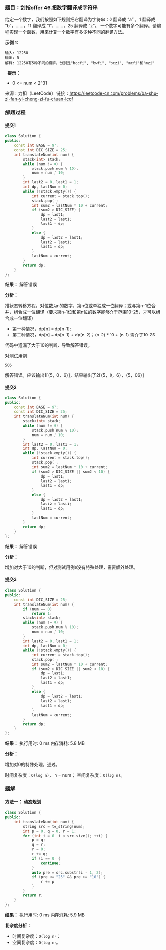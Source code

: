 ### 题目：剑指offer 46.把数字翻译成字符串
给定一个数字，我们按照如下规则把它翻译为字符串：0 翻译成 “a” ，1 翻译成 “b”，……，11 翻译成 “l”，……，25 翻译成 “z”。
一个数字可能有多个翻译。请编程实现一个函数，用来计算一个数字有多少种不同的翻译方法。

**示例 1:**
```
输入: 12258
输出: 5
解释: 12258有5种不同的翻译，分别是"bccfi", "bwfi", "bczi", "mcfi"和"mzi"
```
 
**提示：**
- 0 <= num < 2^31

来源：力扣（LeetCode）
链接：https://leetcode-cn.com/problems/ba-shu-zi-fan-yi-cheng-zi-fu-chuan-lcof


### 解题过程
#### 提交1
```C++
class Solution {
public:
    const int BASE = 97;
    const int DIC_SIZE = 25;
    int translateNum(int num) {
        stack<int> stack;
        while (num != 0) {
            stack.push(num % 10);
            num = num / 10;
        }
        int last2 = 0, last1 = 1;
        int dp, lastNum = 0;
        while (!stack.empty()) {
            int current = stack.top();
            stack.pop();
            int sum2 = lastNum * 10 + current;
            if (sum2 > DIC_SIZE) {
                dp = last1;
                last2 = last1;
                last1 = dp;
            }
            else {
                dp = last2 + last1;
                last2 = last1;
                last1 = dp;
            }
            lastNum = current;
        }
        return dp;
    }
};
```
**结果：** 解答错误

**分析：**

推状态转移方程，对位数为n的数字，第n位或单独成一位翻译；或与第n-1位合并，组合成一位翻译（要求第n-1位和第n位的数字能够介于范围10-25，才可以组合成一位翻译）
- 第一种情况，dp[n] = dp[n-1];
- 第二种情况，dp[n] = dp[n-1] + dp[n-2]；(n-2) * 10 + (n-1) 需介于10-25

代码中遗漏了大于10的判断，导致解答错误。

对测试用例
```
506
```
解答错误。应该输出1[（5，0，6）]，结果输出了2[（5，0，6），（5，06）]

#### 提交2
```C++
class Solution {
public:
    const int BASE = 97;
    const int DIC_SIZE = 25;
    int translateNum(int num) {
        stack<int> stack;
        while (num != 0) {
            stack.push(num % 10);
            num = num / 10;
        }
        int last2 = 0, last1 = 1;
        int dp, lastNum = 0;
        while (!stack.empty()) {
            int current = stack.top();
            stack.pop();
            int sum2 = lastNum * 10 + current;
            if (sum2 > DIC_SIZE || sum2 < 10) {
                dp = last1;
                last2 = last1;
                last1 = dp;
            }
            else {
                dp = last2 + last1;
                last2 = last1;
                last1 = dp;
            }
            lastNum = current;
        }
        return dp;
    }
};
```
**结果：** 解答错误

**分析：**

增加对大于10的判断，但对测试用例`0`没有特殊处理，需要额外处理。

#### 提交3
```C++
class Solution {
public:
    const int DIC_SIZE = 25;
    int translateNum(int num) {
        if (num == 0)
            return 1;
        stack<int> stack;
        while (num != 0) {
            stack.push(num % 10);
            num = num / 10;
        }
        int last2 = 0, last1 = 1;
        int dp, lastNum = 0;
        while (!stack.empty()) {
            int current = stack.top();
            stack.pop();
            int sum2 = lastNum * 10 + current;
            if (sum2 > DIC_SIZE || sum2 < 10) {
                dp = last1;
                last2 = last1;
                last1 = dp;
            }
            else {
                dp = last2 + last1;
                last2 = last1;
                last1 = dp;
            }
            lastNum = current;
        }
        return dp;
    }
};
```
**结果：** 执行用时: 0 ms        内存消耗: 5.8 MB

**分析：**

增加对0的特殊处理，通过。

时间复杂度：`O(log n)`， n = num；
空间复杂度：`O(log n)`。

### 题解
#### 方法一： 动态规划
```C++
class Solution {
public:
    int translateNum(int num) {
        string src = to_string(num);
        int p = 0, q = 0, r = 1;
        for (int i = 0; i < src.size(); ++i) {
            p = q; 
            q = r; 
            r = 0;
            r += q;
            if (i == 0) {
                continue;
            }
            auto pre = src.substr(i - 1, 2);
            if (pre <= "25" && pre >= "10") {
                r += p;
            }
        }
        return r;
    }
};
```
**结果：** 执行用时: 0 ms          内存消耗: 5.9 MB

**复杂度分析：**
- 时间复杂度：`O(log n)`；
- 空间复杂度：`O(log n)`。
